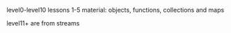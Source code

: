 level0-level10 lessons 1-5 material: 
objects, functions, collections and maps

level11+ are from streams